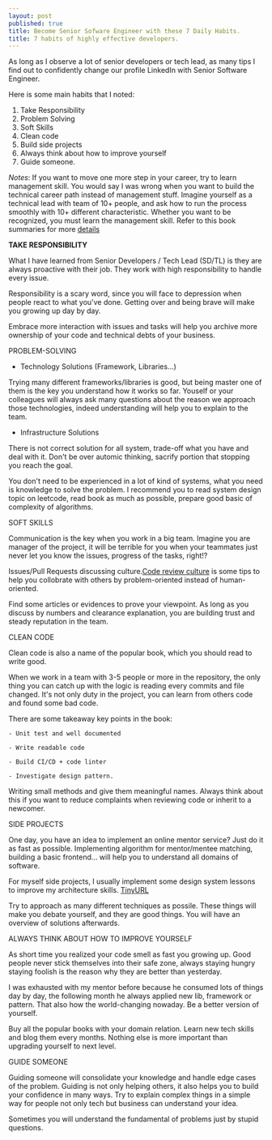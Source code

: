 ```yaml
---
layout: post
published: true
title: Become Senior Sofware Engineer with these 7 Daily Habits.
title: 7 habits of highly effective developers.
---
```


As long as I observe a lot of senior developers or tech lead, as many tips I find out to confidently change our profile LinkedIn with Senior Software Engineer.

Here is some main habits that I noted:

1. Take Responsibility
2. Problem Solving
3. Soft Skills
4. Clean code
5. Build side projects
6. Always think about how to improve yourself
7. Guide someone.

*Notes*: If you want to move one more step in your career, try to learn management skill. You would say I was wrong when you want to build the technical career path instead of management stuff. Imagine yourself as a technical lead with team of 10+ people, and ask how to run the process smoothly with 10+ different characteristic. Whether you want to be recognized, you must learn the management skill.
Refer to this book summaries for more [details](https://github.com/zalopay-oss/effective-engineer)

**TAKE RESPONSIBILITY**

  What I have learned from Senior Developers / Tech Lead (SD/TL) is they are always proactive with their job. They work with high responsibility to handle every issue.

  Responsibility is a scary word, since you will face to depression when people react to what you've done. Getting over and being brave will make you growing up day by day.

  Embrace more interaction with issues and tasks will help you archive more ownership of your code and technical debts of your business. 

PROBLEM-SOLVING

  - Technology Solutions (Framework, Libraries...)

  Trying many different frameworks/libraries is good, but being master one of them is the key you understand how it works so far. Youself or your colleagues will always ask many questions about the reason we approach those technologies, indeed understanding will help you to explain to the team.

  - Infrastructure Solutions

  There is not correct solution for all system, trade-off what you have and deal with it. Don't be over automic thinking, sacrify portion that stopping you reach the goal.

  You don't need to be experienced in a lot of kind of systems, what you need is knowledge to solve the problem. I recommend you to read system design topic on leetcode, read book as much as possible, prepare good basic of complexity of algorithms.

  
SOFT SKILLS

  Communication is the key when you work in a big team. Imagine you are manager of the project, it will be terrible for you when your teammates just never let you know the issues, progress of the tasks, right!?

  Issues/Pull Requests discussing culture.[Code review culture](https://www.pullrequest.com/blog/5-steps-to-an-effective-code-review-culture/) is some tips to help you collobrate with others by problem-oriented instead of human-oriented.

  Find some articles or evidences to prove your viewpoint. As long as you discuss by numbers and clearance explanation, you are building trust and steady reputation in the team.


CLEAN CODE

  Clean code is also a name of the popular book, which you should read to write good.

  When we work in a team with 3-5 people or more in the repository, the only thing you can catch up with the logic is reading every commits and file changed. It's not only duty in the project, you can learn from others code and found some bad code.

  There are some takeaway key points in the book:

    - Unit test and well documented

    - Write readable code

    - Build CI/CD + code linter

    - Investigate design pattern.

  Writing small methods and give them meaningful names. Always think about this if you want to reduce complaints when reviewing code or inherit to a newcomer.

SIDE PROJECTS

  One day, you have an idea to implement an online mentor service? Just do it as fast as possible. Implementing algorithm for mentor/mentee matching, building a basic frontend... will help you to understand all domains of software.

  For myself side projects, I usually implement some design system lessons to improve my architecture skills. [TinyURL](https://github.com/thinhlvv/tinyurl) 

  Try to approach as many different techniques as possile. These things will make you debate yourself, and they are good things. You will have an overview of solutions afterwards.


ALWAYS THINK ABOUT HOW TO IMPROVE YOURSELF

  As short time you realized your code smell as fast you growing up. Good people never stick themselves into their safe zone, always staying hungry staying foolish is the reason why they are better than yesterday.

  I was exhausted with my mentor before because he consumed lots of things day by day, the following month he always applied new lib, framework or pattern. That also how the world-changing nowaday. Be a better version of yourself.

  Buy all the popular books with your domain relation. Learn new tech skills and blog them every months. Nothing else is more important than upgrading yourself to next level.


GUIDE SOMEONE

  Guiding someone will consolidate your knowledge and handle edge cases of the problem. Guiding is not only helping others, it also helps you to build your confidence in many ways. Try to explain complex things in a simple way for people not only tech but business can understand your idea.

  Sometimes you will understand the fundamental of problems just by stupid questions.

